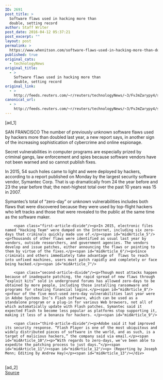 ```yaml
---
ID: 2691
post_title: >
  Software flaws used in hacking more than
  double, setting record
author: Staff Writer
post_date: 2016-04-12 05:37:21
post_excerpt: ""
layout: post
permalink: >
  https://www.whenitson.com/software-flaws-used-in-hacking-more-than-double-setting-record/
published: true
original_cats:
  - technologyNews
original_title:
  - >
    Software flaws used in hacking more than
    double, setting record
original_link:
  - >
    http://feeds.reuters.com/~r/reuters/technologyNews/~3/FvJmZarypy4/story01.htm
canonical_url:
  - >
    http://feeds.reuters.com/~r/reuters/technologyNews/~3/FvJmZarypy4/story01.htm
---
```

 [ad_1]
<br><div id="articleText">
<span id="midArticle_start"/>

<span id="midArticle_0"/><span class="focusParagraph" readability="6"><p><span class="articleLocation">SAN FRANCISCO</span> The number of previously unknown software flaws used by hackers more than doubled last year, a new report says, in another sign of the increasing sophistication of cybercrime and online espionage. </p></span><span id="midArticle_1"/><p>Secret vulnerabilities in computer programs are especially prized by criminal gangs, law enforcement and spies because  software vendors have not been warned and so cannot publish fixes.</p><span id="midArticle_2"/><p>In 2015, 54 such holes came to light and were deployed by hackers, according to a report published on Monday by the largest security software vendor, Symantec Corp. That is up dramatically from 24 the year before and 23 the year before that; the next-highest total over the past 10 years was 15 in 2007.</p><span id="midArticle_3"/><p>Symantec’s total of “zero-day” or unknown vulnerabilities includes both flaws that were discovered because they were used by top-flight hackers who left tracks and those that were revealed to the public at the same time as the software maker.</p><span id="midArticle_4"/>
        
        <span class="first-article-divide"/><p>In 2015, electronic files named "Hacking Team" were dumped on the Internet, including six zero-days that criminals quickly made use of.</p><span id="midArticle_5"/><p>Thousands of other flaws were identified as usual last year by vendors, outside researchers, and government agencies. The vendors develop and issue patches, either announcing the flaws or pointing to them by virtue of the fixes.</p><span id="midArticle_6"/><p>Since criminals and others immediately take advantage of  flaws to reach into unfixed machines, users must patch rapidly and completely or face being hacked.</p><span id="midArticle_7"/>
        
        <span class="second-article-divide"/><p>Though most attacks happen because of inadequate patching, the rapid spread of new flaws through “exploit kits” sold in underground forums has allowed zero-days to be obtained by more people, including those installing ransomware and programs for stealing financial logins.</p><span id="midArticle_8"/><p>Four of the five most-used zero-day vulnerabilities last year were in Adobe Systems Inc’s Flash software, which can be used as a standalone program or a plug-in for various Web browsers, not all of which automatically update with Flash patches. Symantec said it expected Flash to become less popular as platforms stop supporting it, making it less of a bonanza for hackers. </p><span id="midArticle_9"/>
        
        <span class="third-article-divide"/><p>Adobe said it had improved its security response. “Flash Player is one of the most ubiquitous and widely distributed pieces of software in the world, and as such, is a target of malicious hackers,” the company said via email.</p><span id="midArticle_10"/><p>“With regards to zero-days, we’ve been able to expedite the patching process to just days.”</p><span id="midArticle_11"/><span id="midArticle_12"/><p> (Reporting by Joseph Menn; Editing by Andrew Hay)</p><span id="midArticle_13"/></div>
<br>[ad_2]
<br><a href="http://feeds.reuters.com/~r/reuters/technologyNews/~3/FvJmZarypy4/story01.htm">Source </a>